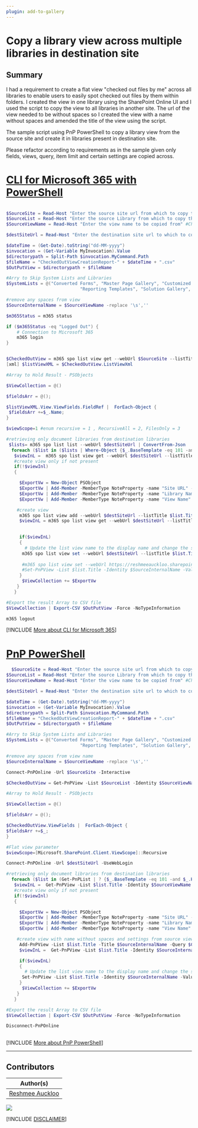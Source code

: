 ```yaml
---
plugin: add-to-gallery
---
```


# Copy a library view across multiple libraries in destination site 

## Summary
I had a requirement to create a flat view "checked out files by me" across all libraries to enable users to easily spot checked out files by them within folders. I created the view in one library using the SharePoint Online UI and I used the script to copy the view to all libraries in another site. The url of the view needed to be without spaces so I created the view with a name without spaces and amended the title of the view using the script.

The sample script using PnP PowerShell to copy a library view from the source site and create it in libraries present in destination site.

Please refactor according to requirements as in the sample given only fields, views, query, item limit and certain settings are copied across.

# [CLI for Microsoft 365 with PowerShell](#tab/cli-m365-ps)

```powershell

$SourceSite = Read-Host "Enter the source site url from which to copy the view from" #e.g.https://contose.sharepoint.com/sites/test
$SourceList = Read-Host "Enter the source Library from which to copy the view from" #Documents
$SourceViewName = Read-Host "Enter the view name to be copied from" #Checked Out FlatView

$destSiteUrl = Read-Host "Enter the destination site url to which to copy the view to" #e.g.https://contose.sharepoint.com/sites/testClone2

$dateTime = (Get-Date).toString("dd-MM-yyyy")
$invocation = (Get-Variable MyInvocation).Value
$directorypath = Split-Path $invocation.MyCommand.Path
$fileName = "CheckedOutViewCreationReport-" + $dateTime + ".csv"
$OutPutView = $directorypath + $fileName

#Arry to Skip System Lists and Libraries
$SystemLists = @("Converted Forms", "Master Page Gallery", "Customized Reports", "Form Templates", "List Template Gallery", "Theme Gallery",
                            "Reporting Templates", "Solution Gallery", "Style Library", "Web Part Gallery","Site Assets", "wfpub", "Site Pages", "Images", "MicroFeed","Pages")

#remove any spaces from view 
$SourceInternalName = $SourceViewName -replace '\s',''

$m365Status = m365 status

if ($m365Status -eq "Logged Out") {
    # Connection to Microsoft 365
    m365 login
}


$CheckedOutView = m365 spo list view get --webUrl $SourceSite --listTitle $SourceList --viewTitle $SourceViewName |ConvertFrom-Json
[xml] $listViewXML = $CheckedOutView.ListViewXml

#Array to Hold Result - PSObjects

$ViewCollection = @()

$fieldsArr = @();

$listViewXML.View.ViewFields.FieldRef |  ForEach-Object {
 $fieldsArr +=$_.Name;
}

$viewScope=1 #enum recursive = 1 , RecursiveAll = 2, FilesOnly = 3

#retrieving only document libraries from destination libraries
 $lists= m365 spo list list --webUrl $destSiteUrl | ConvertFrom-Json  
  foreach ($list in ($lists | Where-Object {$_.BaseTemplate -eq 101 -and $_.Hidden -eq $false -and $SystemLists -notcontains $_.Title})) {
   $viewInL =  m365 spo list view get --webUrl $destSiteUrl --listTitle $list.Title --viewTitle $SourceViewName
   #create view only if not present
   if(!$viewInl)
   {

     $ExportVw = New-Object PSObject
     $ExportVw | Add-Member -MemberType NoteProperty -name "Site URL" -value $destSiteUrl
     $ExportVw | Add-Member -MemberType NoteProperty -name "Library Name" -value $list.Title
     $ExportVw | Add-Member -MemberType NoteProperty -name "View Name" -value $SourceViewName

    #create view
     m365 spo list view add --webUrl $destSiteUrl --listTitle $list.Title --title $SourceInternalName  --fields ($fieldsArr -join ",") --rowLimit $CheckedOutView.RowLimit
     $viewInL = m365 spo list view get --webUrl $destSiteUrl --listTitle $list.Title --viewTitle $SourceInternalName  
    

     if($viewInL)
     {
       # Update the list view name to the display name and change the scope to recursive so that all files are displayed without any folders.
      m365 spo list view set --webUrl $destSiteUrl --listTitle $list.Title  --viewTitle $SourceInternalName --Title $SourceViewName --ViewQuery $CheckedOutView.ViewQuery.Replace('"','\"') --Scope $viewScope
      
      #m365 spo list view set --webUrl https://reshmeeauckloo.sharepoint.com/sites/TestClone2 --listTitle "Documents" --viewTitle "FlatView" --Title "FlatView1"
      #Set-PnPView -List $list.Title -Identity $SourceInternalName -Values @{Scope=$viewScope;Title=$SourceViewName}   
     }
      $ViewCollection += $ExportVw
    }
   }

#Export the result Array to CSV file
$ViewCollection | Export-CSV $OutPutView -Force -NoTypeInformation

m365 logout
```

[!INCLUDE [More about CLI for Microsoft 365](../../docfx/includes/MORE-CLIM365.md)]

# [PnP PowerShell](#tab/pnpps)
```powershell
  $SourceSite = Read-Host "Enter the source site url from which to copy the view from" #e.g.https://contoso.sharepoint.com/sites/Team1
$SourceList = Read-Host "Enter the source Library from which to copy the view from" #Demo Library
$SourceViewName = Read-Host "Enter the view name to be copied from" #Checked Out Files

$destSiteUrl = Read-Host "Enter the destination site url to which to copy the view to" #e.g.https://contoso.sharepoint.com/sites/testDemo

$dateTime = (Get-Date).toString("dd-MM-yyyy")
$invocation = (Get-Variable MyInvocation).Value
$directorypath = Split-Path $invocation.MyCommand.Path
$fileName = "CheckedOutViewCreationReport-" + $dateTime + ".csv"
$OutPutView = $directorypath + $fileName

#Arry to Skip System Lists and Libraries
$SystemLists = @("Converted Forms", "Master Page Gallery", "Customized Reports", "Form Templates", "List Template Gallery", "Theme Gallery",
                            "Reporting Templates", "Solution Gallery", "Style Library", "Web Part Gallery","Site Assets", "wfpub", "Site Pages", "Images", "MicroFeed","Pages")

#remove any spaces from view name
$SourceInternalName = $SourceViewName -replace '\s',''

Connect-PnPOnline -Url $SourceSite -Interactive

$CheckedOutView = Get-PnPView -List $SourceList -Identity $SourceViewName -Includes RowLimit, ViewQuery, ViewFields

#Array to Hold Result - PSObjects

$ViewCollection = @()

$fieldsArr = @();

$CheckedOutView.ViewFields |  ForEach-Object {
$fieldsArr +=$_;
}

#Flat view parameter
$viewScope=[Microsoft.SharePoint.Client.ViewScope]::Recursive 

Connect-PnPOnline -Url $destSiteUrl -UseWebLogin

#retrieving only document libraries from destination libraries
  foreach ($list in (Get-PnPList | ? {$_.BaseTemplate -eq 101 -and $_.Hidden -eq $false -and $SystemLists -notcontains $_.Title})) {
   $viewInL =  Get-PnPView -List $list.Title -Identity $SourceViewName -ErrorAction SilentlyContinue
   #create view only if not present
   if(!$viewInl)
   {

     $ExportVw = New-Object PSObject
     $ExportVw | Add-Member -MemberType NoteProperty -name "Site URL" -value $destSiteUrl
     $ExportVw | Add-Member -MemberType NoteProperty -name "Library Name" -value $list.Title
     $ExportVw | Add-Member -MemberType NoteProperty -name "View Name" -value $SourceViewName

    #create view with name without spaces and settings from source view 
     Add-PnPView -List $list.Title -Title $SourceInternalName -Query $CheckedOutView.ViewQuery -Fields $fieldsArr -RowLimit $CheckedOutView.RowLimit
     $viewInL =  Get-PnPView -List $list.Title -Identity $SourceInternalName -ErrorAction SilentlyContinue

     if($viewInL)
     {
       # Update the list view name to the display name and change the scope to recursive so that all files are displayed without any folders.
      Set-PnPView -List $list.Title -Identity $SourceInternalName -Values @{Scope=$viewScope;Title=$SourceViewName}   
     }
      $ViewCollection += $ExportVw
    }
   }

#Export the result Array to CSV file
$ViewCollection | Export-CSV $OutPutView -Force -NoTypeInformation

Disconnect-PnPOnline
 
```
[!INCLUDE [More about PnP PowerShell](../../docfx/includes/MORE-PNPPS.md)]
***

## Contributors

| Author(s) |
|-----------|
| [Reshmee Auckloo](https://github.com/reshmee011)|


<img src="https://m365-visitor-stats.azurewebsites.net/script-samples/scripts/spo-copy-library-view?labelText=Visitors" class="img-visitor" aria-hidden="true" />


[!INCLUDE [DISCLAIMER](../../docfx/includes/DISCLAIMER.md)]
